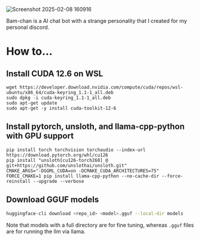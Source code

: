 ![Screenshot 2025-02-08 160916](https://github.com/user-attachments/assets/1c54125c-dd74-473a-95bc-2ca1f7989876)

Bam-chan is a AI chat bot with a strange personality that I created for my personal discord.

# How to...

## Install CUDA 12.6 on WSL

```
wget https://developer.download.nvidia.com/compute/cuda/repos/wsl-ubuntu/x86_64/cuda-keyring_1.1-1_all.deb
sudo dpkg -i cuda-keyring_1.1-1_all.deb
sudo apt-get update
sudo apt-get -y install cuda-toolkit-12-6
```

## Install pytorch, unsloth, and llama-cpp-python with GPU support

```
pip install torch torchvision torchaudio --index-url https://download.pytorch.org/whl/cu126
pip install "unsloth[cu126-torch260] @ git+https://github.com/unslothai/unsloth.git"
CMAKE_ARGS="-DGGML_CUDA=on -DCMAKE_CUDA_ARCHITECTURES=75" FORCE_CMAKE=1 pip install llama-cpp-python --no-cache-dir --force-reinstall --upgrade --verbose
```

## Download GGUF models

```bash
huggingface-cli download <repo_id> <model>.gguf --local-dir models
```

Note that models with a full directory are for fine tuning, whereas `.gguf` files are for running the llm via llama.
